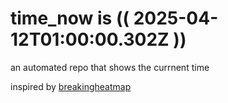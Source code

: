 # time_now is (( 2025-04-12T01:00:00.302Z ))

an automated repo that shows the currnent time

inspired by [breakingheatmap](https://github.com/breakingheatmap/breakingheatmap)